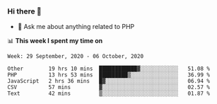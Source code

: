 ### Hi there 👋

<!--
**mustafaculban/mustafaculban** is a ✨ _special_ ✨ repository because its `README.md` (this file) appears on your GitHub profile.

Here are some ideas to get you started:

- 🌱 I’m currently learning ...
- 👯 I’m looking to collaborate on ...
- 🤔 I’m looking for help with ...
- 📫 How to reach me: ...
- 😄 Pronouns: ...
- ⚡ Fun fact: ...

-->
- 💬 Ask me about anything related to PHP


📊 **This week I spent my time on**
<!--START_SECTION:waka-->
```text
Week: 29 September, 2020 - 06 October, 2020

Other        19 hrs 10 mins  ████████████▓░░░░░░░░░░░░   51.08 % 
PHP          13 hrs 53 mins  █████████▒░░░░░░░░░░░░░░░   36.99 % 
JavaScript   2 hrs 36 mins   █▓░░░░░░░░░░░░░░░░░░░░░░░   06.94 % 
CSV          57 mins         ▓░░░░░░░░░░░░░░░░░░░░░░░░   02.57 % 
Text         42 mins         ▒░░░░░░░░░░░░░░░░░░░░░░░░   01.87 % 
```
<!--END_SECTION:waka-->
